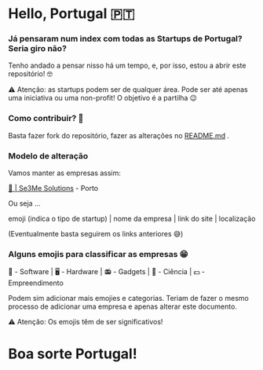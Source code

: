 # Hello, Portugal 🇵🇹

### Já pensaram num index com todas as Startups de Portugal? Seria giro não?

Tenho andado a pensar nisso há um tempo, e, por isso, estou a abrir este repositório! 🤓


⚠️ Atenção: as startups podem ser de qualquer área. Pode ser até apenas uma iniciativa ou uma non-profit! O objetivo é a partilha 😉


### Como contribuir? 🤔

Basta fazer fork do repositório, fazer as alterações no [README.md](README.md) .

### Modelo de alteração

Vamos manter as empresas assim:

[🤖 | Se3Me Solutions](solutions.se3me.com) - Porto
 
 Ou seja ...
 
 emoji (indica o tipo de startup) | nome da empresa | link do site | localização 
 
 (Eventualmente basta seguirem os links anteriores 😅)
 
### Alguns emojis para classificar as empresas 😁

🤖 - Software | 🖥️ - Hardware | 📻 - Gadgets | 🧬 - Ciência | 💵 - Empreendimento

Podem sim adicionar mais emojies e categorias. Teriam de fazer o mesmo processo de adicionar uma empresa e apenas alterar este documento.

⚠️ Atenção: Os emojis têm de ser significativos!

# Boa sorte Portugal!
